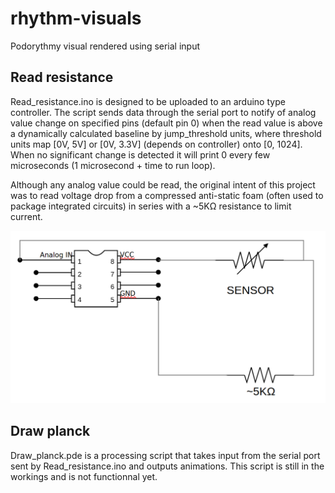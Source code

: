 # rhythm-visuals
Podorythmy visual rendered using serial input

## Read resistance

Read_resistance.ino is designed to be uploaded to an arduino type controller.
The script sends data through the serial port to notify of analog value change on specified pins (default pin 0) when the read value is above a dynamically calculated baseline by jump_threshold units, where threshold units map [0V, 5V] or [0V, 3.3V] 
(depends on controller) onto [0, 1024]. When no significant change is detected it will print 0 every few microseconds
(1 microsecond + time to run loop).

Although any analog value could be read, the original intent of this project was to read voltage drop from a compressed
anti-static foam (often used to package integrated circuits) in series with a ~5KΩ resistance to limit current. 

![circuit diagram](/diagram_podo.png?raw=true)

## Draw planck

Draw_planck.pde is a processing script that takes input from the serial port sent by Read_resistance.ino and outputs animations.
This script is still in the workings and is not functionnal yet.

